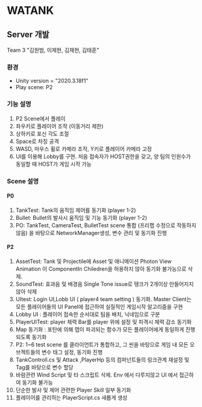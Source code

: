 # WATANK
## Server 개발
Team 3 "김원범, 이제현, 김재현, 김태훈"

### 환경
- Unity version = "2020.3.18f1"
- Play scene: P2

### 기능 설명
1. P2 Scene에서 플레이
2. 좌우키로 플레이어 조작 (이동거리 제한)
3. 상하키로 포신 각도 조절
4. Space로 차징 공격
5. WASD, 마우스 휠로 카메라 조작, Y키로 플레이어 카메라 고정
6. UI를 이용해 Lobby를 구현. 처음 접속자가 HOST권한을 갖고, 양 팀의 인원수가 동일할 때 HOST가 게임 시작 가능

### Scene 설명
#### P0
1. TankTest: Tank의 움직임 제어를 동기화 (player 1-2)
3. Bullet: Bullet의 발사시 움직임 및 기능 동기화 (player 1-2)
4. PO: TankTest, CameraTest, BulletTest scene 통합 (프리팹 수정으로 작동하지 않음) 을 바탕으로 NetworkManager생성, 변수 관리 및 동기화 진행

#### P2
1. AssetTest: Tank 및 Projectile에 Asset 및 애니메이션 Photon View Animation 이 ComponentIn Chiledren을 허용하지 않아 동기화 불가능으로 삭제.
2. SoundTest: 효과음 및 배경음 Single Tone issue로 탱크가 2개이상 만들어지지 않아 삭제
3. UItest: Login UI,Lobb UI ( player4 team setting ) 동기화. Master Client는 모든 플레이어들의 UI Panel에 접근하여 실질적인 게임시작 알고리즘을 구현 
4. Lobby UI : 플레이어 접속한 순서대로 팀을 배치, 닉네임으로 구분 
5. PlayerUITest: player 체력 Bar를 player 위에 설정 및 피격시 체력 감소 동기화
6. Map 동기화 : 포탄에 의해 맵이 파괴되는 함수가 모든 플레이어에게 동일하게 진행되도록 동기화
8. P2: 1~6 test scene 를 클라이언트가 통합하고, 그 씬을 바탕으로 게임 내 모든 오브젝트들의 변수 태그 설정, 동기화 진행 
9. TankControll.cs 및 Attack ,PlayerHp 등의 컴퍼넌트들의 링크관계 재설정 및 Tag를 바탕으로 변수 할당
10. 바람관련 Wind Script 및 타 스크립트 삭제. Env 에서 다루지않고 UI 에서 접근하여 동기화 불가능
11. 단순한 발사 및 제어 관련한 Player Skill 일부 동기화 
12. 플레이어를 관리하는 PlayerScript.cs 새롭게 생성
